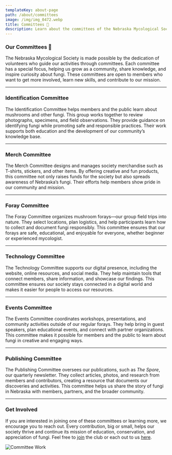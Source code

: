 ```yaml
---
templateKey: about-page
path: /about/committees
image: /img/img_0472.webp
title: Committees 🍄
description: Learn about the committees of the Nebraska Mycological Society and how they help our community thrive.
---
```


### Our Committees 🍄

The Nebraska Mycological Society is made possible by the dedication of volunteers who guide our activities through committees. Each committee has a special focus, helping us grow as a community, share knowledge, and inspire curiosity about fungi. These committees are open to members who want to get more involved, learn new skills, and contribute to our mission.

---

### Identification Committee
The Identification Committee helps members and the public learn about mushrooms and other fungi. This group works together to review photographs, specimens, and field observations. They provide guidance on identifying fungi while promoting safe and responsible practices. Their work supports both education and the development of our community’s knowledge base.

---

### Merch Committee
The Merch Committee designs and manages society merchandise such as T-shirts, stickers, and other items. By offering creative and fun products, this committee not only raises funds for the society but also spreads awareness of Nebraska’s fungi. Their efforts help members show pride in our community and mission.

---

### Foray Committee
The Foray Committee organizes mushroom forays—our group field trips into nature. They select locations, plan logistics, and help participants learn how to collect and document fungi responsibly. This committee ensures that our forays are safe, educational, and enjoyable for everyone, whether beginner or experienced mycologist.

---

### Technology Committee
The Technology Committee supports our digital presence, including the website, online resources, and social media. They help maintain tools that connect members, share information, and showcase our findings. This committee ensures our society stays connected in a digital world and makes it easier for people to access our resources.

---

### Events Committee
The Events Committee coordinates workshops, presentations, and community activities outside of our regular forays. They help bring in guest speakers, plan educational events, and connect with partner organizations. This committee makes it possible for members and the public to learn about fungi in creative and engaging ways.

---

### Publishing Committee
The Publishing Committee oversees our publications, such as *The Spore*, our quarterly newsletter. They collect articles, photos, and research from members and contributors, creating a resource that documents our discoveries and activities. This committee helps us share the story of fungi in Nebraska with members, partners, and the broader community.

---

### Get Involved
If you are interested in joining one of these committees or learning more, we encourage you to reach out. Every contribution, big or small, helps our society thrive and continue its mission of education, conservation, and appreciation of fungi. Feel free to [join](/join) the club or each out to us [here](https://forms.gle/rXPAqG81yALSjDoi6).

![Committee Work](/img/people/under_a_mushroom.webp "Committee Work")